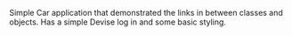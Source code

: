 Simple Car application that demonstrated the links in between classes and objects.
Has a simple Devise log in and some basic styling.
